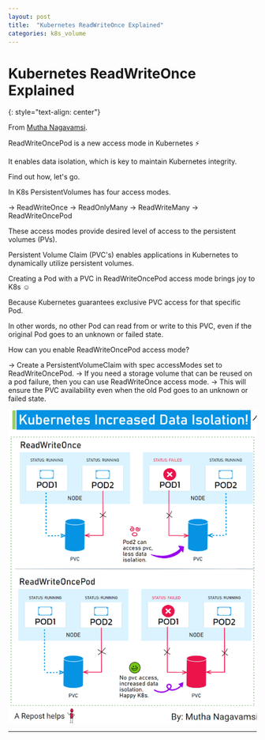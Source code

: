 ```yaml
---
layout: post
title:  "Kubernetes ReadWriteOnce Explained"
categories: k8s_volume
---
```


# Kubernetes ReadWriteOnce Explained
{: style="text-align: center"}

From [Mutha Nagavamsi](https://www.linkedin.com/in/nagavamsi?miniProfileUrn=urn%3Ali%3Afs_miniProfile%3AACoAAAFslY8Bj46ZzxqLHqETxgkOyeo1Jbn7hX4&lipi=urn%3Ali%3Apage%3Ad_flagship3_detail_base%3B4pe2aardQrWCaKNZ0PPfyA%3D%3D).

ReadWriteOncePod is a new access mode in Kubernetes ⚡

It enables data isolation, which is key to maintain Kubernetes integrity.

Find out how, let's go.

In K8s PersistentVolumes has four access modes.

→ ReadWriteOnce
→ ReadOnlyMany
→ ReadWriteMany
→ ReadWriteOncePod

These access modes provide desired level of access to the persistent volumes (PVs).

Persistent Volume Claim (PVC's) enables applications in Kubernetes to dynamically utilize persistent volumes.

Creating a Pod with a PVC in ReadWriteOncePod access mode brings joy to K8s ☺️

Because Kubernetes guarantees exclusive PVC access for that specific Pod.

In other words, no other Pod can read from or write to this PVC, even if the original Pod goes to an unknown or failed state.

How can you enable ReadWriteOncePod access mode?

→ Create a PersistentVolumeClaim with spec accessModes set to ReadWriteOncePod. 
→ If you need a storage volume that can be reused on a pod failure, then you can use ReadWriteOnce access mode.
→ This will ensure the PVC availability even when the old Pod goes to an unknown or failed state.

![](/assets/k8_1.png)

---